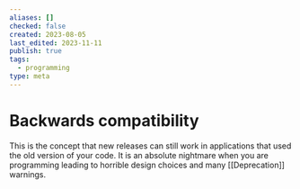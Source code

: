 ```yaml
---
aliases: []
checked: false
created: 2023-08-05
last_edited: 2023-11-11
publish: true
tags:
  - programming
type: meta
---
```

# Backwards compatibility

This is the concept that new releases can still work in applications that used the old version of your code. It is an absolute nightmare when you are programming leading to horrible design choices and many [[Deprecation]] warnings.
